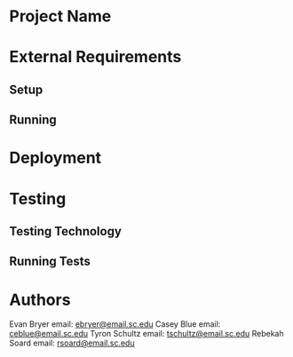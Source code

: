 # Project Name

# External Requirements

## Setup

## Running

# Deployment

# Testing

## Testing Technology

## Running Tests

# Authors

Evan Bryer email: ebryer@email.sc.edu
Casey Blue email: ceblue@email.sc.edu
Tyron Schultz email: tschultz@email.sc.edu
Rebekah Soard email: rsoard@email.sc.edu
